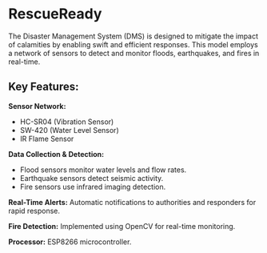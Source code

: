 # RescueReady

The Disaster Management System (DMS) is designed to mitigate the impact of calamities by enabling swift and efficient responses. This model employs a network of sensors to detect and monitor floods, earthquakes, and fires in real-time.

## Key Features:

**Sensor Network:**
- HC-SR04 (Vibration Sensor)
- SW-420 (Water Level Sensor)
- IR Flame Sensor

**Data Collection & Detection:**
- Flood sensors monitor water levels and flow rates.
- Earthquake sensors detect seismic activity.
- Fire sensors use infrared imaging detection.

**Real-Time Alerts:** Automatic notifications to authorities and responders for rapid response.

**Fire Detection:** Implemented using OpenCV for real-time monitoring.

**Processor:** ESP8266 microcontroller.
